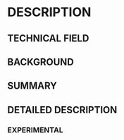 # DESCRIPTION

## TECHNICAL FIELD

## BACKGROUND

## SUMMARY

## DETAILED DESCRIPTION

### EXPERIMENTAL

